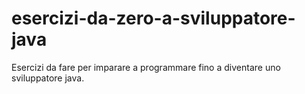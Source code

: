 # esercizi-da-zero-a-sviluppatore-java
Esercizi da fare per imparare a programmare fino a diventare uno sviluppatore java.

